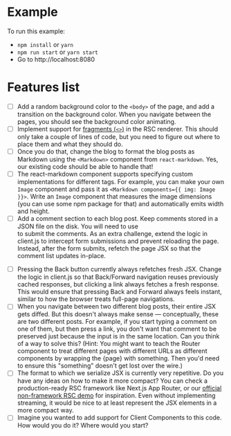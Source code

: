# Example

To run this example:

- `npm install` or `yarn`
- `npm run start` or `yarn start`
- Go to http://localhost:8080

# Features list

- [ ] Add a random background color to the `<body>` of the page, and add a transition on the background color. When you navigate between the pages, you should see the background color animating.
- [ ] Implement support for [fragments (`<>`)](https://react.dev/reference/react/Fragment) in the RSC renderer. This should only take a couple of lines of code, but you need to figure out where to place them and what they should do.
- [ ] Once you do that, change the blog to format the blog posts as Markdown using the `<Markdown>` component from `react-markdown`. Yes, our existing code should be able to handle that!
- [ ] The react-markdown component supports specifying custom implementations for different tags. For example, you can make your own `Image` component and pass it as `<Markdown components={{ img: Image }}>`. Write an `Image` component that measures the image dimensions (you can use some npm package for that) and automatically emits width and height.
- [ ] Add a comment section to each blog post. Keep comments stored in a JSON file on the disk. You will need to use <form> to submit the comments. As an extra challenge, extend the logic in client.js to intercept form submissions and prevent reloading the page. Instead, after the form submits, refetch the page JSX so that the comment list updates in-place.
- [ ] Pressing the Back button currently always refetches fresh JSX. Change the logic in client.js so that Back/Forward navigation reuses previously cached responses, but clicking a link always fetches a fresh response. This would ensure that pressing Back and Forward always feels instant, similar to how the browser treats full-page navigations.
- [ ] When you navigate between two different blog posts, their entire JSX gets diffed. But this doesn't always make sense — conceptually, these are two different posts. For example, if you start typing a comment on one of them, but then press a link, you don't want that comment to be preserved just because the input is in the same location. Can you think of a way to solve this? (Hint: You might want to teach the Router component to treat different pages with different URLs as different components by wrapping the {page} with something. Then you'd need to ensure this "something" doesn't get lost over the wire.)
- [ ] The format to which we serialize JSX is currently very repetitive. Do you have any ideas on how to make it more compact? You can check a production-ready RSC framework like Next.js App Router, or our [official non-framework RSC demo](https://github.com/reactjs/server-components-demo) for inspiration. Even without implementing streaming, it would be nice to at least represent the JSX elements in a more compact way.
- [ ] Imagine you wanted to add support for Client Components to this code. How would you do it? Where would you start?
